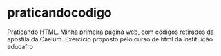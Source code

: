 # praticandocodigo
Praticando HTML.
Minha primeira página web, com códigos retirados da apostila da Caelum. Exercício proposto pelo curso de html da instituição educafro

